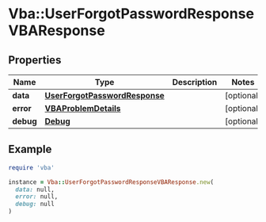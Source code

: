 # Vba::UserForgotPasswordResponseVBAResponse

## Properties

| Name | Type | Description | Notes |
| ---- | ---- | ----------- | ----- |
| **data** | [**UserForgotPasswordResponse**](UserForgotPasswordResponse.md) |  | [optional] |
| **error** | [**VBAProblemDetails**](VBAProblemDetails.md) |  | [optional] |
| **debug** | [**Debug**](Debug.md) |  | [optional] |

## Example

```ruby
require 'vba'

instance = Vba::UserForgotPasswordResponseVBAResponse.new(
  data: null,
  error: null,
  debug: null
)
```


